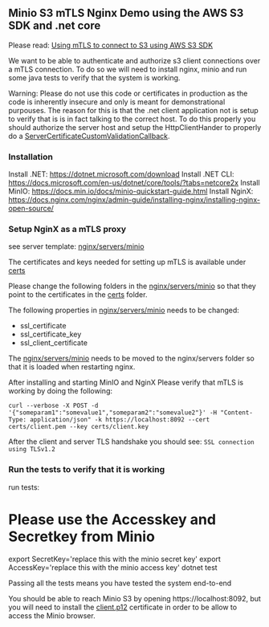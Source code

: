 ## Minio S3 mTLS Nginx Demo using the AWS S3 SDK and .net core

Please read: [Using mTLS to connect to S3 using AWS S3 SDK](https://medium.com/sydseter/using-mtls-to-connect-to-s3-using-java-aws-s3-sdk-95c9c1351b5)

We want to be able to authenticate and authorize s3 client connections over a mTLS connection. To do so we will need to install nginx, minio and run some java tests to verify that the system is working.

Warning: Please do not use this code or certificates in production as the code is  inherently insecure and only is meant for demonstrational purpouses. The reason for this is that the .net client application not is setup to verify that is is in fact talking to the correct host. To do this properly you should authorize the server host and setup the HttpClientHander to properly do a [ServerCertificateCustomValidationCallback](https://docs.microsoft.com/en-us/dotnet/api/system.net.http.httpclienthandler.servercertificatecustomvalidationcallback?view=netframework-4.8).

### Installation
Install .NET: https://dotnet.microsoft.com/download
Install .NET CLI: https://docs.microsoft.com/en-us/dotnet/core/tools/?tabs=netcore2x
Install MinIO: https://docs.min.io/docs/minio-quickstart-guide.html
Install NginX: https://docs.nginx.com/nginx/admin-guide/installing-nginx/installing-nginx-open-source/

### Setup NginX as a mTLS proxy
see server template: [nginx/servers/minio](./nginx/servers/minio)

The certificates and keys needed for setting up mTLS is available under [certs](./certs)

Please change the following folders in the [nginx/servers/minio](./nginx/servers/minio) so that they point to the certificates in the [certs](./certs) folder.

The following properties in [nginx/servers/minio](./nginx/servers/minio) needs to be changed:

- ssl_certificate
- ssl_certificate_key
- ssl_client_certificate

The [nginx/servers/minio](./nginx/servers/minio) needs to be moved to the nginx/servers folder so that it is loaded when restarting nginx.

After installing and starting MinIO and NginX Please verify that mTLS is working by doing the following:

    curl --verbose -X POST -d '{"someparam1":"somevalue1","someparam2":"somevalue2"}' -H "Content-Type: application/json" -k https://localhost:8092 --cert certs/client.pem --key certs/client.key

After the client and server TLS handshake you should see: `SSL connection using TLSv1.2`

### Run the tests to verify that it is working

run tests:
# Please use the Accesskey and Secretkey from Minio
export SecretKey='replace this with the minio secret key'
export AccessKey='replace this with the minio access key'
dotnet test

Passing all the tests means you have tested the system end-to-end

You should be able to reach Minio S3 by opening https://localhost:8092, but you will need to install the [client.p12](certs/client.p12) certificate in order to be allow to access the Minio browser.

